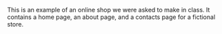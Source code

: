 This is an example of an online shop we were asked to make in class. It contains a home page, an about page, and a contacts page for a fictional store.
